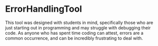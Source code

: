 # ErrorHandlingTool
This tool was designed with students in mind, specifically those who are just starting out in programming and may struggle with debugging their code. As anyone who has spent time coding can attest, errors are a common occurrence, and can be incredibly frustrating to deal with.
